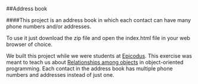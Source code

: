 ##Address book

####This project is an address book in which each contact can have many phone numbers and/or addresses.

To use it just download the zip file and open the index.html file in your web browser of choice.

We built this project while we were students at [Epicodus](http://www.epicodus.com/). This exercise was meant to teach us about [Relationships among objects](http://www.learnhowtoprogram.com/lessons/relationships-among-objects) in object-oriented programming. Each contact in the address book has multiple phone numbers and addresses instead of just one.
